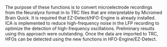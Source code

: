 The purpose of these functions is to convert microelectrode recordings from the Neuralynx format in to TRC files that are interpretable by Micromed Brain Quick.
It is required that EZ-Detect/HFO-Engine is already installed. ICA is implemented to reduce high-frequency noise in the LFP recording to optimize the detection
of high-frequency oscillations. Preliminary results using this approach were outstanding. Once the data are imported to TRC, HFOs can be detected using the new 
functions in HFO-Engine/EZ-Detect. 
